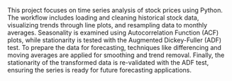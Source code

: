 This project focuses on time series analysis of stock prices using Python. The workflow includes loading and cleaning historical stock data, visualizing trends through line plots, and resampling data to monthly averages. Seasonality is examined using Autocorrelation Function (ACF) plots, while stationarity is tested with the Augmented Dickey-Fuller (ADF) test. To prepare the data for forecasting, techniques like differencing and moving averages are applied for smoothing and trend removal. Finally, the stationarity of the transformed data is re-validated with the ADF test, ensuring the series is ready for future forecasting applications.
